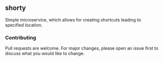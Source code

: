 ## shorty
Simple microservice, which allows for creating shortcuts leading to specified location.

### Contributing
Pull requests are welcome. For major changes, please open an issue first to discuss what you would like to change.
